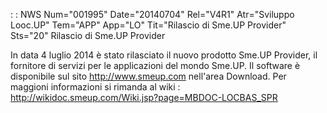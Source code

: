  :  : NWS Num="001995" Date="20140704" Rel="V4R1" Atr="Sviluppo Looc.UP" Tem="APP" App="LO" Tit="Rilascio di Sme.UP Provider" Sts="20"
Rilascio di Sme.UP Provider

In data 4 luglio 2014 è stato rilasciato il nuovo prodotto Sme.UP Provider, il fornitore di servizi
per le applicazioni del mondo Sme.UP.
Il software è disponibile sul sito http://www.smeup.com nell'area Download.
Per maggioni informazioni si rimanda al wiki : 
http://wikidoc.smeup.com/Wiki.jsp?page=MBDOC-LOCBAS_SPR
